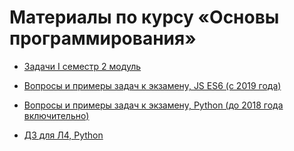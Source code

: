 # Материалы по курсу «Основы программирования»

* [Задачи I семестр 2 модуль](propblems-2019-1-1.md)

* [Вопросы и примеры задач к экзамену, JS ES6 (с 2019 года)](exam-2019.md)

* [Вопросы и примеры задач к экзамену, Python (до 2018 года включительно)](L4-exam-2017-draft.pdf)

* [ДЗ для Л4, Python](home1.pdf)
